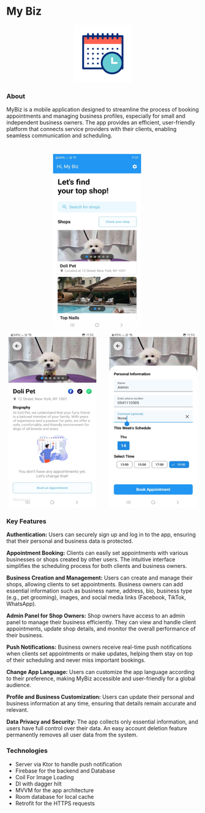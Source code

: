 
# My Biz

<p align="center"><img src="screenshots/my_biz_logo.gif" heigth="150" width="150"/></p>

### About
MyBiz is a mobile application designed to streamline the process of booking appointments and 
managing business profiles, especially for small and independent business owners. 
The app provides an efficient, user-friendly platform that connects service providers 
with their clients, enabling seamless communication and scheduling.

### 
<br/>
<div align="center">
  <img src="screenshots/image1.jpeg" height="460" width="230" style="margin-right: 30px;" />
  <img src="screenshots/image2.jpeg" height="460" width="230" style="margin-right: 30px;" />
  <img src="screenshots/image3.jpeg" height="460" width="230" />
</div>


### Key Features
**Authentication:** Users can securely sign up and log in to the app, ensuring that their 
personal and business data is protected.

**Appointment Booking:** Clients can easily set appointments with various businesses or shops created 
by other users. The intuitive interface simplifies the scheduling process for both clients and business owners.

**Business Creation and Management:** Users can create and manage their shops, allowing clients to 
set appointments. Business owners can add essential information such as business name, address, 
bio, business type (e.g., pet grooming), images, and social media links (Facebook, TikTok, WhatsApp).

**Admin Panel for Shop Owners:** Shop owners have access to an admin panel to manage their business 
efficiently. They can view and handle client appointments, update shop details, and monitor the 
overall performance of their business.

**Push Notifications:** Business owners receive real-time push notifications when clients set
appointments or make updates, helping them stay on top of their scheduling and never miss 
important bookings.

**Change App Language:** Users can customize the app language according to their preference, making 
MyBiz accessible and user-friendly for a global audience.

**Profile and Business Customization:** Users can update their personal and business information at 
any time, ensuring that details remain accurate and relevant.

**Data Privacy and Security:** The app collects only essential information, and users have full control 
over their data. An easy account deletion feature permanently removes all user data from the system.

### Technologies
* Server via Ktor to handle push notification 
* Firebase for the backend and Database 
* Coil For Image Loading
* DI with dagger hilt
* MVVM for the app architecture
* Room database for local cache 
* Retrofit for the HTTPS requests 
